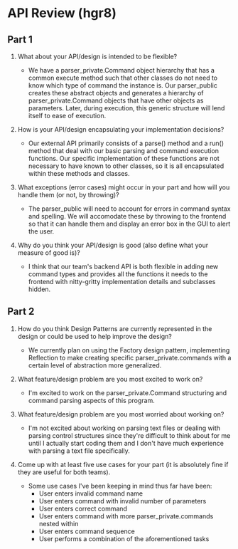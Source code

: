 # API Review (hgr8)

## Part 1
1. What about your API/design is intended to be flexible?
    * We have a parser_private.Command object hierarchy that has a common execute method such that other classes do not need to know which type of command the instance is. Our parser_public creates these abstract objects and generates a hierarchy of parser_private.Command objects that have other objects as parameters. Later, during execution, this generic structure will lend itself to ease of execution.

3. How is your API/design encapsulating your implementation decisions?
    * Our external API primarily consists of a parse() method and a run() method that deal with our basic parsing and command execution functions. Our specific implementation of these functions are not necessary to have known to other classes, so it is all encapsulated within these methods and classes.

5. What exceptions (error cases) might occur in your part and how will you handle them (or not, by throwing)?
    * The parser_public will need to account for errors in command syntax and spelling. We will accomodate these by throwing to the frontend so that it can handle them and display an error box in the GUI to alert the user.

7. Why do you think your API/design is good (also define what your measure of good is)?
    * I think that our team's backend API is both flexible in adding new command types and provides all the functions it needs to the frontend with nitty-gritty implementation details and subclasses hidden.

## Part 2
1. How do you think Design Patterns are currently represented in the design or could be used to help improve the design?
    * We currently plan on using the Factory design pattern, implementing Reflection to make creating specific parser_private.commands with a certain level of abstraction more generalized.

2. What feature/design problem are you most excited to work on?
    * I'm excited to work on the parser_private.Command structuring and command parsing aspects of this program.

3. What feature/design problem are you most worried about working on?
    * I'm not excited about working on parsing text files or dealing with parsing control structures since they're difficult to think about for me until I actually start coding them and I don't have much experience with parsing a text file specifically.

4. Come up with at least five use cases for your part (it is absolutely fine if they are useful for both teams).
    * Some use cases I've been keeping in mind thus far have been:
        * User enters invalid command name
        * User enters command with invalid number of parameters
        * User enters correct command
        * User enters command with more parser_private.commands nested within
        * User enters command sequence
        * User performs a combination of the aforementioned tasks
